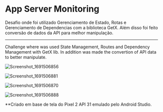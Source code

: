 # App Server Monitoring

Desafio onde foi utilizado Gerenciamento de Estado, Rotas e Gerenciamento de Dependencias com a biblioteca GetX.
Além disso foi feito conversão de dados da API para melhor manipulação.

---------------------------------------------------------------------------------------------------------------------------------------

Challenge where was used State Management, Routes and Dependency Management with GetX lib.
In addition was made the convertion of API data to better manipulate.

![Screenshot_1691506856](https://github.com/luthianopacheco/app-server_monitoring/assets/131195495/e6fa8f95-c830-4481-a624-5838a439cc21)

![Screenshot_1691506881](https://github.com/luthianopacheco/app-server_monitoring/assets/131195495/a13409d7-5564-4f0d-b049-2b5b8794deeb)

![Screenshot_1691506870](https://github.com/luthianopacheco/app-server_monitoring/assets/131195495/1289a12e-370b-4a3c-a51d-7a28813b7abc)

![Screenshot_1691506888](https://github.com/luthianopacheco/app-server_monitoring/assets/131195495/61663bcb-e705-4655-ac64-902002fe8283)

**Criado em base de tela do Pixel 2 API 31 emulado pelo Android Studio.
